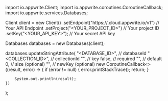 import io.appwrite.Client;
import io.appwrite.coroutines.CoroutineCallback;
import io.appwrite.services.Databases;

Client client = new Client()
    .setEndpoint("https://<REGION>.cloud.appwrite.io/v1") // Your API Endpoint
    .setProject("<YOUR_PROJECT_ID>") // Your project ID
    .setKey("<YOUR_API_KEY>"); // Your secret API key

Databases databases = new Databases(client);

databases.updateStringAttribute(
    "<DATABASE_ID>", // databaseId
    "<COLLECTION_ID>", // collectionId
    "", // key
    false, // required
    "<DEFAULT>", // default
    0, // size (optional)
    "", // newKey (optional)
    new CoroutineCallback<>((result, error) -> {
        if (error != null) {
            error.printStackTrace();
            return;
        }

        System.out.println(result);
    })
);

